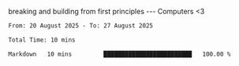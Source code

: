 breaking and building from first principles --- Computers <3

<!--START_SECTION:waka-->

```txt
From: 20 August 2025 - To: 27 August 2025

Total Time: 10 mins

Markdown   10 mins         █████████████████████████   100.00 %
```

<!--END_SECTION:waka-->
